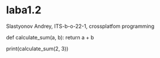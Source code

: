 # laba1.2
Slastyonov Andrey, ITS-b-o-22-1, crossplatfom programming 

def calculate_sum(a, b):
    return a + b

print(calculate_sum(2, 3))